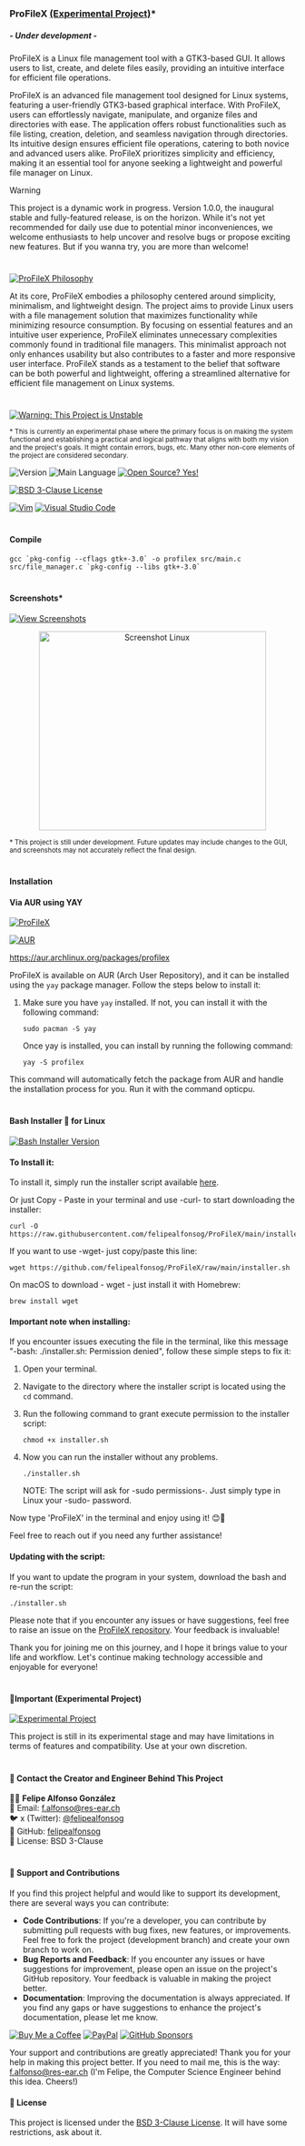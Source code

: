 ### ProFileX [(Experimental Project)](#important-experimental-project)* 
##### - Under development -
ProFileX is a Linux file management tool with a GTK3-based GUI. It allows users to list, create, and delete files easily, providing an intuitive interface for efficient file operations.

ProFileX is an advanced file management tool designed for Linux systems, featuring a user-friendly GTK3-based graphical interface. With ProFileX, users can effortlessly navigate, manipulate, and organize files and directories with ease. The application offers robust functionalities such as file listing, creation, deletion, and seamless navigation through directories. Its intuitive design ensures efficient file operations, catering to both novice and advanced users alike. ProFileX prioritizes simplicity and efficiency, making it an essential tool for anyone seeking a lightweight and powerful file manager on Linux.

> [!WARNING]
> This project is a dynamic work in progress. Version 1.0.0, the inaugural stable and fully-featured release, 
> is on the horizon. While it's not yet recommended for daily use due to potential minor inconveniences,
> we welcome enthusiasts to help uncover and resolve bugs or propose exciting new features. But if you wanna try, you are more than welcome!

# 

[![ProFileX Philosophy](https://img.shields.io/badge/ProFileX-Philosophy-green)](#)

At its core, ProFileX embodies a philosophy centered around simplicity, minimalism, and lightweight design. The project aims to provide Linux users with a file management solution that maximizes functionality while minimizing resource consumption. By focusing on essential features and an intuitive user experience, ProFileX eliminates unnecessary complexities commonly found in traditional file managers. This minimalist approach not only enhances usability but also contributes to a faster and more responsive user interface. ProFileX stands as a testament to the belief that software can be both powerful and lightweight, offering a streamlined alternative for efficient file management on Linux systems.

#

[![Warning: This Project is Unstable](https://img.shields.io/badge/Warning-This_Project_is_Unstable-black)](#)

<sub>* This is currently an experimental phase where the primary focus is on making the system functional and establishing a practical and logical pathway that aligns with both my vision and the project's goals. It might contain errors, bugs, etc. Many other non-core elements of the project are considered secondary.</sub>

![Version](https://img.shields.io/github/release/felipealfonsog/ProFileX.svg?style=flat&color=blue)
![Main Language](https://img.shields.io/github/languages/top/felipealfonsog/ProFileX.svg?style=flat&color=blue)
[![Open Source? Yes!](https://badgen.net/badge/Open%20Source%20%3F/Yes%21/blue?icon=github)](https://github.com/Naereen/badges/)


[![BSD 3-Clause License](https://img.shields.io/badge/License-BSD%203--Clause-blue.svg)](https://opensource.org/licenses/BSD-3-Clause)

<!--
[![GPL license](https://img.shields.io/badge/License-GPL-blue.svg)](http://perso.crans.org/besson/LICENSE.html)
-->

[![Vim](https://img.shields.io/badge/--019733?logo=vim)](https://www.vim.org/)
[![Visual Studio Code](https://img.shields.io/badge/--007ACC?logo=visual%20studio%20code&logoColor=ffffff)](https://code.visualstudio.com/)

#

#### Compile

```
gcc `pkg-config --cflags gtk+-3.0` -o profilex src/main.c src/file_manager.c `pkg-config --libs gtk+-3.0`
```

#


#### Screenshots*

[![View Screenshots](https://img.shields.io/badge/View-Screenshots-yellow)](#)


<p align="center">
  <img src="./images/sshot-v0.0.5.png" alt="Screenshot Linux" width="400" height="350">
</p>

<sub>* This project is still under development. Future updates may include changes to the GUI, and screenshots may not accurately reflect the final design.</sub>

#

#### Installation
#### Via AUR using YAY

[![ProFileX](https://img.shields.io/badge/ProFileX-green)](#)

[![AUR](https://img.shields.io/aur/version/profilex)](https://aur.archlinux.org/packages/profilex)

<!-- 
[![AUR](https://img.shields.io/aur/version/profilex.svg)](https://aur.archlinux.org/packages/profilex)
-->

https://aur.archlinux.org/packages/profilex

ProFileX is available on AUR (Arch User Repository), and it can be installed using the `yay` package manager. Follow the steps below to install it:

1. Make sure you have `yay` installed. If not, you can install it with the following command:
   
   ```
   sudo pacman -S yay
   ```
   
   Once yay is installed, you can install by running the following command:
   
   ```
   yay -S profilex
   ```

This command will automatically fetch the package from AUR and handle the installation process for you.
Run it with the command opticpu.


#

#### Bash Installer 🚀 for Linux

[![Bash Installer Version](https://img.shields.io/badge/Bash%20Installer%20Version-Available-brightgreen)](#)

#### To Install it: 

To install it, simply run the installer script available [here](https://github.com/felipealfonsog/ProFileX/raw/main/installer.sh).

Or just Copy - Paste in your terminal and use -curl- to start downloading the installer:

   ```
   curl -O https://raw.githubusercontent.com/felipealfonsog/ProFileX/main/installer.sh
   ```

If you want to use -wget- just copy/paste this line:

   ```
   wget https://github.com/felipealfonsog/ProFileX/raw/main/installer.sh
   ```

   On macOS to download - wget - just install it with Homebrew:

   ```
   brew install wget
   ```


#### Important note when installing:

If you encounter issues executing the file in the terminal, like this message "-bash: ./installer.sh: Permission denied", follow these simple steps to fix it:

1. Open your terminal.
2. Navigate to the directory where the installer script is located using the `cd` command.
3. Run the following command to grant execute permission to the installer script:

   ```
   chmod +x installer.sh
   ```
   
4. Now you can run the installer without any problems.

   ```
   ./installer.sh
   ```
   NOTE: The script will ask for -sudo permissions-. Just simply type in Linux your -sudo- password.

Now type 'ProFileX' in the terminal and enjoy using it! 😊🚀


Feel free to reach out if you need any further assistance!

#### Updating with the script: 

If you want to update the program in your system, download the bash and re-run the script:

   ```
   ./installer.sh
   ```
Please note that if you encounter any issues or have suggestions, feel free to raise an issue on the [ProFileX repository](https://github.com/felipealfonsog/ProFileX/issues). Your feedback is invaluable!

Thank you for joining me on this journey, and I hope it brings value to your life and workflow. Let's continue making technology accessible and enjoyable for everyone!

#

#### 📝Important (Experimental Project)

[![Experimental Project](https://img.shields.io/badge/Project-Type%3A%20Experimental-blueviolet)](#)

This project is still in its experimental stage and may have limitations in terms of features and compatibility. Use at your own discretion.



#


#### 🌟 Contact the Creator and Engineer Behind This Project



👨‍💻 **Felipe Alfonso González**  
📧 Email: [f.alfonso@res-ear.ch](mailto:f.alfonso@res-ear.ch)  
🐦 x (Twitter): [@felipealfonsog](https://twitter.com/felipealfonsog)  
🔗 GitHub: [felipealfonsog](https://github.com/felipealfonsog)  
📄 License: BSD 3-Clause  


#

#### 🤝 Support and Contributions

If you find this project helpful and would like to support its development, there are several ways you can contribute:

- **Code Contributions**: If you're a developer, you can contribute by submitting pull requests with bug fixes, new features, or improvements. Feel free to fork the project (development branch) and create your own branch to work on.
- **Bug Reports and Feedback**: If you encounter any issues or have suggestions for improvement, please open an issue on the project's GitHub repository. Your feedback is valuable in making the project better.
- **Documentation**: Improving the documentation is always appreciated. If you find any gaps or have suggestions to enhance the project's documentation, please let me know.

[![Buy Me a Coffee](https://img.shields.io/badge/Buy%20Me%20a%20Coffee-%E2%98%95-FFDD00?style=flat-square&logo=buy-me-a-coffee&logoColor=black)](https://www.buymeacoffee.com/felipealfonsog)
[![PayPal](https://img.shields.io/badge/Donate%20with-PayPal-00457C?style=flat-square&logo=paypal&logoColor=white)](https://www.paypal.me/felipealfonsog)
[![GitHub Sponsors](https://img.shields.io/badge/Sponsor%20me%20on-GitHub-%23EA4AAA?style=flat-square&logo=github-sponsors&logoColor=white)](https://github.com/sponsors/felipealfonsog)

Your support and contributions are greatly appreciated! Thank you for your help in making this project better. If you need to mail me, this is the way: f.alfonso@res-ear.ch (I'm Felipe, the Computer Science Engineer behind this idea. Cheers!)


#### 📄 License

This project is licensed under the [BSD 3-Clause License](LICENSE). It will have some restrictions, ask about it.
